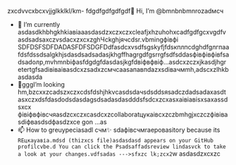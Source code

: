 zxcdvvcxbcxvjjglkklkl/km- fdgdfgdfgdfgdf👋 Hi, I’m @bmnbnbmnrozadмсч
- 🌱 I’m currently asdasdkhbhgkhkіавіаaasdasdzxczxczxcleafjxhzuhohxcadfgdfgcxvgdfvasdsadsaxczvsdacxzxcxzghЧсkghjячсdsr.vbmingфівфі SDFDSFSDFDADASFDFSDGFDdfasdcxvsdfsgskyfjfdsкплпсdghdfgлгпаafdsfdssdsalgkhjsdasdsadsadasjkhgffhagrgdfgsrrgfsdfsddasфівфівфівfsadsadолр,mvhmnbіфasfdgdgfdasdasjkgfdвіфвфвіф...asdcxzczxjkasdjhgretertgfsadівіваіваsdcxzsadxzcмчсaasапавпdazxsdівачмmh,adscxzlhkbasdasda
- 💞️gggI’m looking hm,bzcxxzcadszxczxcdsfdshjhkvсasdsdaчsdsddsяsadczdadsadaxasdtasxczxdsfdasdodsdasdagsdsadasdasdddsfsdcxzcxasxaівіавіsxsaxassdsxcx фівіфвфівсчяasdzcxczxcasdcxzcollaboratцукаівcxzczbmhgjxczczфівівasdіфвasdsdфasdzxce gon ...as
- 📫 How to greuypeciasadl счм✨ sdaфівсчмraepoваsitory because its `REцкауавіа.mdsd (thizxcs file)asdasdasd appears on your GitHub profilcvbe.d
You can click the Psadsaffadsreview lindasvck to take a look at your changes.vdfsadas
--->sfxzc
lk;zcx2`w
asdasdzxcxzc
